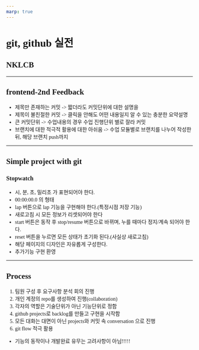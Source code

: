 ```yaml
---
marp: true
---
```


# git, github 실전

## NKLCB

---

<!--
paginate: true
theme: default
size: 16:9
footer : 네카라쿠배 git,  Wooyoung Choi, 2021
-->

## frontend-2nd Feedback

- 제목만 존재하는 커밋
 -> 짧더라도 커밋단위에 대한 설명을
- 제목이 불친절한 커밋
 -> 클릭을 안해도 어떤 내용일지 알 수 있는 충분한 요약설명
- 큰 커밋단위
 -> 수업내용의 경우 수업 진행단위 별로 잘라 커밋
- 브랜치에 대한 적극적 활용에 대한 아쉬움
 -> 수업 모듈별로 브랜치를 나누어 작성한 뒤, 해당 브랜치 push까지

---

## Simple project with git

### Stopwatch

- 시, 분, 초, 밀리초 가 표현되어야 한다.
- 00:00:00.0 의 형태
- lap 버튼으로 lap 기능을 구현해야 한다.(특정시점 저장 기능)
- 새로고침 시 모든 정보가 리셋되어야 한다
- start 버튼은 동작 후 stop/resume 버튼으로 바뀌며, 누를 때마다 정지/계속 되어야 한다.
- reset 버튼을 누르면 모든 상태가 초기화 된다.(사실상 새로고침)
- 해당 페이지의 디자인은 자유롭게 구성한다.
- 추가기능 구현 환영

---

## Process

1. 팀원 구성 후 요구사항 분석 회의 진행
2. 개인 계정의 repo를 생성하여 진행(collaboration)
3. 각자의 역할은 기술단위가 아닌 기능단위로 정함
4. github projects로 backlog를 만들고 구현을 시작함
5. 모든 대화는 대면이 아닌 projects와 커밋 속 conversation 으로 진행
6. git flow 적극 활용

- 기능의 동작이나 개발완료 유무는 고려사항이 아님!!!!!

<link href="https://fonts.googleapis.com/css?family=Nanum+Gothic:400,800" rel="stylesheet">
<link rel='stylesheet' href='//cdn.jsdelivr.net/npm/hack-font@3.3.0/build/web/hack-subset.css'>

<style>
h1,h2,h3,h4,h5,h6,
p,li, dd, table > * > * {
font-family: 'Nanum Gothic', Gothic;
}
span, pre {
font-family: 'Hack', monospace;
}
</style>